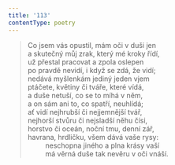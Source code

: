 ```yaml
---
title: '113'
contentType: poetry
---
```


> Co jsem vás opustil, mám oči v duši jen  
> a skutečný můj zrak, který mé kroky řídí,  
> už přestal pracovat a zpola oslepen  
> po pravdě nevidí, i když se zdá, že vidí;  
> nedává myšlenkám jediný jeden vjem  
> ptáčete, květiny či tváře, které vídá,  
> a duše netuší, co se to míhá v něm,  
> a on sám ani to, co spatří, neuhlídá;  
> ať vidí nejhrubší či nejjemnější tvář,  
> nejhorší stvůru či nejsladší něhu čísi,  
> horstvo či oceán, noční tmu, denní zář,  
> havrana, hrdličku, všem dává vaše rysy:  
>          neschopna jiného a plna krásy vaší  
>          má věrná duše tak nevěru v oči vnáší.
